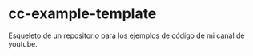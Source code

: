 # cc-example-template
Esqueleto de un repositorio para los ejemplos de código de mi canal de youtube.
